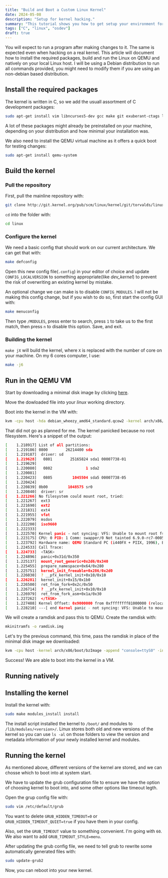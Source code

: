 ```yaml
---
title: "Build and Boot a Custom Linux Kernel"
date: 2024-05-08
description: "Setup for kernel hacking."
summary: "This tutorial shows you how to get setup your environment for Linux kernel hacking. We will install the required dependencies, build, and boot into the Linux kernel."
tags: ["C", "linux", "osdev"]
draft: true
---
```


You will expect to run a program after making changes to it. The same is expected even when hacking on a real kernel. This article will document how to install the required packages, build and run the Linux on QEMU and natively on your local Linux host.
I will be using  a Debian distribution to run all commands provided, you might need to modify them if you are using an non-debian based distribution.

## Install the required packages

The kernel is written in C, so we add the usuall assortment of C development packages:

```sh
sudo apt-get install vim libncurses5-dev gcc make git exuberant-ctags libssl-dev bison flex libelf-dev bc dwarves zstd git-email
```

A lot of these packages might already be preinstalled on your machine, depending on your distribution and how minimal your installation was.

We also need to install the QEMU virtual machine as it offers a quick boot for testing changes:

```sh
sudo apt-get install qemu-system
```

## Build the kernel

### Pull the repository

First, pull the mainline repository with:

```sh
git clone http://git.kernel.org/pub/scm/linux/kernel/git/torvalds/linux.git
```

`cd` into the folder with:

```sh
cd linux
```

### Configure the kernel

We need a basic config that should work on our current architecture. We can get that with:

```sh
make defconfig
```

Open this new config file(`.config`) in your editor of choice and update `CONFIG_LOCALVERSION` to something appropriate(like *dev_kernel*) to prevent the risk of overwriting an existing kernel by mistake.

An optional change we can make is to disable `CONFIG_MODULES`. I will not be making this config change, but if you wish to do so, first start the config GUI with:

```sh
make menuconfig
```

Then type `/MODULES`, press enter to search, press `1` to take us to the first match, then press `n` to disable this option.
Save, and exit.

### Building the kernel

`make jX` will build the kernel, where `X` is replaced with the number of core on your machine. On my 6 cores computer, I use:

```sh
make -j6
```

## Run in the QEMU VM

Start by downloading a minimal disk image by clicking [here](https://people.debian.org/~aurel32/qemu/amd64/debian_wheezy_amd64_standard.qcow2).

Move the dowloaded file into your *linux* working directory.

Boot into the kernel in the VM with:

```sh
kvm -cpu host -hda debian_wheezy_amd64_standard.qcow2 -kernel arch/x86/boot/bzImage -append "console=ttyS0 root=/dev/sda init=/bin/bash" -serial stdio -no-reboot -display none -m 1G
```

That did not go as planned for me. The kernel panicked because no root filesystem. Here's a snippet of the output:

```sh
[    1.218917] List of all partitions:
[    1.219186] 0800        26214400 sda
[    1.219187]  driver: sd
[    1.219628]   0801        25165824 sda1 00007738-01
[    1.219629]
[    1.220080]   0802               1 sda2
[    1.220081]
[    1.220423]   0805         1045504 sda5 00007738-05
[    1.220424]
[    1.220839] 0b00         1048575 sr0
[    1.220840]  driver: sr
[    1.221266] No filesystem could mount root, tried:
[    1.221267]  ext3
[    1.221690]  ext2
[    1.221831]  ext4
[    1.221955]  vfat
[    1.222079]  msdos
[    1.222200]  iso9660
[    1.222333]
[    1.222570] Kernel panic - not syncing: VFS: Unable to mount root fs on "/dev/sda" or unknown-block(8,0)
[    1.223175] CPU: 0 PID: 1 Comm: swapper/0 Not tainted 6.9.0-rc7-00056-g45db3ab70092 #1
[    1.223792] Hardware name: QEMU Standard PC (i440FX + PIIX, 1996), BIOS 1.16.2-debian-1.16.2-1 04/01/2014
[    1.224533] Call Trace:
[    1.224733]  <TASK>
[    1.224896]  panic+0x31d/0x350
[    1.225137]  mount_root_generic+0x2d6/0x340
[    1.225455]  prepare_namespace+0x64/0x280
[    1.225751]  kernel_init_freeable+0x286/0x2d0
[    1.226030]  ? __pfx_kernel_init+0x10/0x10
[    1.226281]  kernel_init+0x15/0x1b0
[    1.226500]  ret_from_fork+0x2c/0x50
[    1.226714]  ? __pfx_kernel_init+0x10/0x10
[    1.226979]  ret_from_fork_asm+0x1a/0x30
[    1.227262]  </TASK>
[    1.227488] Kernel Offset: 0x9000000 from 0xffffffff81000000 (relocation range: 0xffffffff80000000-0xffffffffbfffffff)
[    1.228210] ---[ end Kernel panic - not syncing: VFS: Unable to mount root fs on "/dev/sda" or unknown-block(8,0) ]---
```

We will create a ramdisk and pass this to QEMU. Create the ramdisk with:

```sh
mkinitramfs -o ramdisk.img
```

Let's try the previous command, this time, pass the ramdisk in place of the minimal disk image we downloaded:

```sh
kvm -cpu host -kernel arch/x86/boot/bzImage -append "console=ttyS0" -initrd ramdisk.img -nographic -m 1G
```

Success! We are able to boot into the kernel in a VM.

## Running natively

## Installing the kernel

Install the kernel with:

```sh
sudo make modules_install install
```

The install script installed the kernel to `/boot/` and modules to `/lib/modules/<version>/`. Linux stores both old and new versions of the kernel so you can use `ls -al` on those folders to view the version and metadata information of your newly installed kernel and modules.

## Running the kernel

As mentioned above, different versions of the kernel are stored, and we can chosse which to boot into at system start.

We have to update the grub configuration file to ensure we have the option of choosing kernel to boot into, and some other options like timeout legth.

Open the grup config file with:

```sh
sudo vim /etc/default/grub
```

You want to delete `GRUB_HIDDEN_TIMEOUT=0` or `GRUB_HIDDEN_TIMEOUT_QUIET=true` if you have them in your config.

Also, set the `GRUB_TIMEOUT` value to something convenient. I'm going with `60`. We also want to add `GRUB_TIMEOUT_STYLE=menu`.

After updating the grub config file, we need to tell grub to rewrite some automatically generated files with:

```sh
sudo update-grub2
```

Now, you can reboot into your new kernel.
